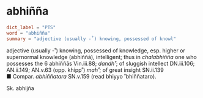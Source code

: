 # abhiñña

``` toml
dict_label = "PTS"
word = "abhiñña"
summary = "adjective (usually -˚) knowing, possessed of knowl"
```

adjective (usually \-˚) knowing, possessed of knowledge, esp. higher or supernormal knowledge (abhiññā), intelligent; thus in *chalabhiñña* one who possesses the 6 abhiññās Vin.iii.88; *dandh˚*; of sluggish intellect DN.iii.106; AN.ii.149; AN.v.63 (opp. khipp˚) *mah˚*; of great insight SN.ii.139  
■ Compar. *abhiññatara* SN.v.159 (read bhiyyo ˚bhiññataro).

Sk. abhijña


